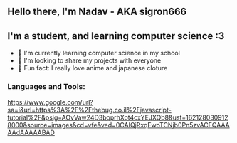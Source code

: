 ## Hello there, I'm Nadav - AKA sigron666

## I'm a student, and learning computer science :3

- 💼 I'm currently learning computer science in my school
- 🥡 I'm looking to share my projects with everyone
- 🎌 Fun fact: I really love anime and japanese cloture

### Languages and Tools:

https://www.google.com/url?sa=i&url=https%3A%2F%2Fthebug.co.il%2Fjavascript-tutorial%2F&psig=AOvVaw24D3boprhXot4cxYEJXQb8&ust=1621280309128000&source=images&cd=vfe&ved=0CAIQjRxqFwoTCNjb0Pn5zvACFQAAAAAdAAAAABAD

